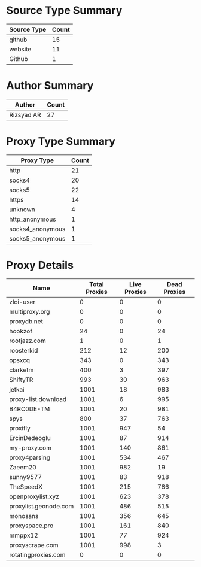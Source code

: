 # Source Type Summary

| Source Type | Count |
|-------------|-------|
| github | 15 |
| website | 11 |
| Github | 1 |


# Author Summary

| Author | Count |
|--------|-------|
| Rizsyad AR | 27 |


# Proxy Type Summary

| Proxy Type | Count |
|------------|-------|
| http | 21 |
| socks4 | 20 |
| socks5 | 22 |
| https | 14 |
| unknown | 4 |
| http_anonymous | 1 |
| socks4_anonymous | 1 |
| socks5_anonymous | 1 |


# Proxy Details

| Name | Total Proxies | Live Proxies | Dead Proxies |
|------|---------------|--------------|---------------|
| zloi-user | 0 | 0 | 0 |
| multiproxy.org | 0 | 0 | 0 |
| proxydb.net | 0 | 0 | 0 |
| hookzof | 24 | 0 | 24 |
| rootjazz.com | 1 | 0 | 1 |
| roosterkid | 212 | 12 | 200 |
| opsxcq | 343 | 0 | 343 |
| clarketm | 400 | 3 | 397 |
| ShiftyTR | 993 | 30 | 963 |
| jetkai | 1001 | 18 | 983 |
| proxy-list.download | 1001 | 6 | 995 |
| B4RC0DE-TM | 1001 | 20 | 981 |
| spys | 800 | 37 | 763 |
| proxifly | 1001 | 947 | 54 |
| ErcinDedeoglu | 1001 | 87 | 914 |
| my-proxy.com | 1001 | 140 | 861 |
| proxy4parsing | 1001 | 534 | 467 |
| Zaeem20 | 1001 | 982 | 19 |
| sunny9577 | 1001 | 83 | 918 |
| TheSpeedX | 1001 | 215 | 786 |
| openproxylist.xyz | 1001 | 623 | 378 |
| proxylist.geonode.com | 1001 | 486 | 515 |
| monosans | 1001 | 356 | 645 |
| proxyspace.pro | 1001 | 161 | 840 |
| mmppx12 | 1001 | 77 | 924 |
| proxyscrape.com | 1001 | 998 | 3 |
| rotatingproxies.com | 0 | 0 | 0 |
